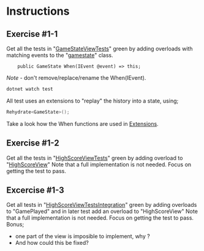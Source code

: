 # Instructions

## Exercise #1-1

Get all the tests in "[GameStateViewTests](RPS.Tests/GameStateViewTests.cs)" green by adding overloads with matching events to the "[gamestate](RPS.Tests/GameState.cs)" class.

        public GameState When(IEvent @event) => this;

*Note* - don't remove/replace/rename the When(IEvent).

```bash
dotnet watch test
```
All test uses an extensions to "replay" the history into a state, using;

```csharp
Rehydrate<GameState>();
```

Take a look how the When functions are used in [Extensions](RPS.Tests/Extensions.cs).


## Exercise #1-2

Get all the tests in "[HighScoreViewTests](RPS.Tests/HighScoreViewTests.cs)" green by adding overload to "[HighScoreView](RPS.Tests/HighScoreView.cs)"
Note that a full implementation is not needed. Focus on getting the test to pass.

## Excercise #1-3

Get all tests in "[HighScoreViewTestsIntegration](RPS.Tests/HighScoreViewTestsIntegration.cs)" green by adding overloads to "GamePlayed" and in later test add an overload to "HighScoreView"
Note that a full implementation is not needed. Focus on getting the test to pass.
Bonus;
- one part of the view is imposible to implement, why ?
- And how could this be fixed?

